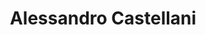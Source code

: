 ---
avatar: /images/people/alessandro.jpg
avatar_small: /images/people/alessandro_small.jpg
bio: 'Digital Unicorn, Digital Educator: http://bit.ly/2pnkrck , Lead Developer @
  http://ritualmusic.com'
homepage: https://www.alecaddd.com/
instagram: https://instagram.com/alecaddd
linkedin: https://www.linkedin.com/in/alecaddd
title: Alessandro Castellani
twitter: https://twitter.com/alecaddd
type: guest
username: alessandro
youtube: https://www.youtube.com/user/williamprey
---